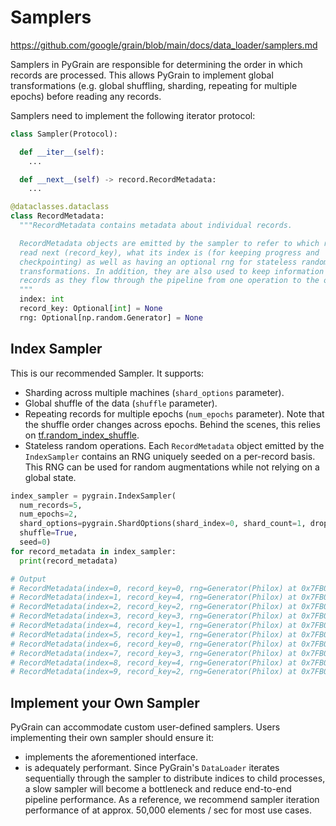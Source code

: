 # Samplers



https://github.com/google/grain/blob/main/docs/data_loader/samplers.md

Samplers in PyGrain are responsible for determining the order in which records
are processed. This allows PyGrain to implement global transformations (e.g.
global shuffling, sharding, repeating for multiple epochs) before reading any
records.



Samplers need to implement the following iterator protocol:

```python
class Sampler(Protocol):

  def __iter__(self):
    ...

  def __next__(self) -> record.RecordMetadata:
    ...

@dataclasses.dataclass
class RecordMetadata:
  """RecordMetadata contains metadata about individual records.

  RecordMetadata objects are emitted by the sampler to refer to which record to
  read next (record_key), what its index is (for keeping progress and
  checkpointing) as well as having an optional rng for stateless random
  transformations. In addition, they are also used to keep information about
  records as they flow through the pipeline from one operation to the other.
  """
  index: int
  record_key: Optional[int] = None
  rng: Optional[np.random.Generator] = None
```

## Index Sampler
This is our recommended Sampler. It supports:

* Sharding across multiple machines (`shard_options` parameter).
* Global shuffle of the data (`shuffle` parameter).
* Repeating records for multiple epochs (`num_epochs` parameter). Note that the
shuffle order changes across epochs. Behind the scenes, this relies on
[tf.random_index_shuffle](https://www.tensorflow.org/api_docs/python/tf/random_index_shuffle).
* Stateless random operations. Each `RecordMetadata` object emitted by the 
`IndexSampler` contains an RNG uniquely seeded on a per-record basis. This
RNG can be used for random augmentations while not relying on a global state.

```python
index_sampler = pygrain.IndexSampler(
  num_records=5,
  num_epochs=2,
  shard_options=pygrain.ShardOptions(shard_index=0, shard_count=1, drop_remainder=True),
  shuffle=True,
  seed=0)
for record_metadata in index_sampler:
  print(record_metadata)

# Output
# RecordMetadata(index=0, record_key=0, rng=Generator(Philox) at 0x7FB09947AF80)
# RecordMetadata(index=1, record_key=4, rng=Generator(Philox) at 0x7FB0994789E0)
# RecordMetadata(index=2, record_key=2, rng=Generator(Philox) at 0x7FB099478740)
# RecordMetadata(index=3, record_key=3, rng=Generator(Philox) at 0x7FB0994789E0)
# RecordMetadata(index=4, record_key=1, rng=Generator(Philox) at 0x7FB099478740)
# RecordMetadata(index=5, record_key=1, rng=Generator(Philox) at 0x7FB0994789E0)
# RecordMetadata(index=6, record_key=0, rng=Generator(Philox) at 0x7FB099478740)
# RecordMetadata(index=7, record_key=3, rng=Generator(Philox) at 0x7FB0994789E0)
# RecordMetadata(index=8, record_key=4, rng=Generator(Philox) at 0x7FB099478740)
# RecordMetadata(index=9, record_key=2, rng=Generator(Philox) at 0x7FB0994789E0)
```

## Implement your Own Sampler
PyGrain can accommodate custom user-defined samplers. Users implementing their
own sampler should ensure it:

* implements the aforementioned interface.
* is adequately performant. Since PyGrain's
`DataLoader` iterates sequentially through the sampler to distribute indices to
child processes, a slow sampler will become a bottleneck and reduce end-to-end
pipeline performance. As a reference, we recommend sampler iteration performance
of at approx. 50,000 elements / sec for most use cases.
